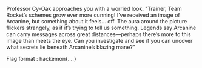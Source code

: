 Professor Cy-Oak approaches you with a worried look.
"Trainer, Team Rocket’s schemes grow ever more cunning! I’ve received an image of Arcanine, but something about it feels... off. The aura around the picture flickers strangely, as if it’s trying to tell us something. Legends say Arcanine can carry messages across great distances—perhaps there’s more to this image than meets the eye.
Can you investigate and see if you can uncover what secrets lie beneath Arcanine’s blazing mane?"

Flag format : hackemon{....} 

